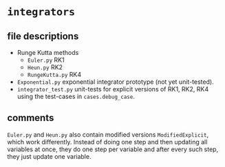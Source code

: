 # `integrators`

## file descriptions
* Runge Kutta methods
    * `Euler.py` RK1
    * `Heun.py` RK2
    * `RungeKutta.py` RK4
* `Exponential.py` exponential integrator prototype (not yet unit-tested). 
* `integrator_test.py` unit-tests for explicit versions of RK1, RK2, RK4 using the test-cases in `cases.debug_case`.

## comments
`Euler.py` and `Heun.py` also contain modified versions `ModifiedExplicit`, which work differently.
Instead of doing one step and then updating all variables at once, they do one step per variable and after every such step, they just update one variable.